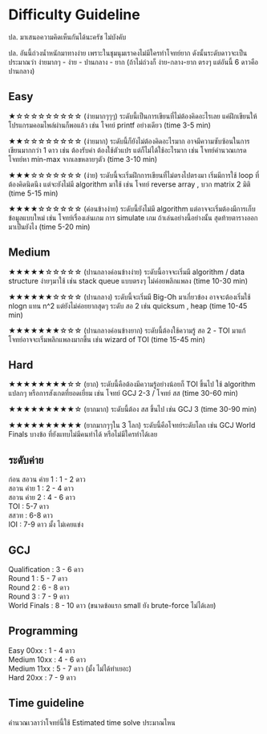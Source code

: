 Difficulty Guideline
====================
ปล. มาเสนอความคิดเห็นกันได้นะครัช ไม่บังคับ

ปล. อันนี้ถ่วงน้ำหนักมาทางง่าย เพราะในชุมนุมเราคงไม่มีใครทำโจทย์ยาก ดังนั้นระดับดาวจะเป็นประมาณว่า ง่ายมากๆ - ง่าย - ปานกลาง - ยาก (ถ้าไม่ถ่วงก็ ง่าย-กลาง-ยาก ตรงๆ แต่อันนี้ 6 ดาวคือปานกลาง)

Easy
-----
&#9733;&#9734;&#9734;&#9734;&#9734;&#9734;&#9734;&#9734;&#9734;&#9734; (ง่ายมากๆๆๆ) ระดับนี้เป็นการเขียนที่ไม่ต้องคิดอะไรเลย แค่ฝึกเขียนให้โปรแกรมคอมไพล์ผ่านก็พอแล้ว เช่น โจทย์ printf อย่างเดียว (time 3-5 min)

&#9733;&#9733;&#9734;&#9734;&#9734;&#9734;&#9734;&#9734;&#9734;&#9734; (ง่ายมาก) ระดับนี้ก็ยังไม่ต้องคิดอะไรมาก อาจมีความซับซ้อนในการเขียนมากกว่า 1 ดาว เช่น ต้องรับค่า ต้องใช้ตัวแปร แต่ก็ไม่ได้ใช้อะไรมาก เช่น โจทย์คำนวณเกรด โจทย์หา min-max จากเลขหลายๆตัว (time 3-10 min)

&#9733;&#9733;&#9733;&#9734;&#9734;&#9734;&#9734;&#9734;&#9734;&#9734; (ง่าย) ระดับนี้จะเริ่มฝึกการเขียนที่ไม่ตรงไปตรงมา เริ่มมีการใช้ loop ที่ต้องคิดนิดนึง แต่จะยังไม่มี algorithm มาใช้ เช่น โจทย์ reverse array , บวก matrix 2 มิติ (time 5-15 min)

&#9733;&#9733;&#9733;&#9733;&#9734;&#9734;&#9734;&#9734;&#9734;&#9734; (ค่อนข้างง่าย) ระดับนี้ยังไม่มี algorithm แต่อาจจะเริ่มต้องมีการเก็บข้อมูลแบบใหม่ เช่น โจทย์เรื่องเล่นเกม การ simulate เกม ถ้าเล่นอย่างนี้อย่างนั้น สุดท้ายตารางออกมาเป็นยังไง (time 5-20 min)

Medium
------
&#9733;&#9733;&#9733;&#9733;&#9733;&#9734;&#9734;&#9734;&#9734;&#9734; (ปานกลางค่อนข้างง่าย) ระดับนี้อาจจะเริ่มมี algorithm / data structure ง่ายๆมาใช้ เช่น stack queue แบบตรงๆ ไม่ค่อยพลิกแพลง (time 10-30 min)

&#9733;&#9733;&#9733;&#9733;&#9733;&#9733;&#9734;&#9734;&#9734;&#9734; (ปานกลาง) ระดับนี้จะเริ่มมี Big-Oh มาเกี่ยวข้อง อาจจะต้องเริ่มใช้ nlogn แทน n^2 แต่ยังไม่ค่อยยากสุดๆ ระดับ สอ 2 เช่น quicksum , heap (time 10-45 min)

&#9733;&#9733;&#9733;&#9733;&#9733;&#9733;&#9733;&#9734;&#9734;&#9734; (ปานกลางค่อนข้างยาก) ระดับนี้ต้องใช้ความรู้ สอ 2 - TOI มาแก้ โจทย์อาจจะเริ่มพลิกแพลงมากขึ้น เช่น wizard of TOI (time 15-45 min)

Hard
-------
&#9733;&#9733;&#9733;&#9733;&#9733;&#9733;&#9733;&#9733;&#9734;&#9734; (ยาก) ระดับนี้คือต้องมีความรู้อย่างน้อยก็ TOI ขึ้นไป ใช้ algorithm แปลกๆ หรือการสังเกตที่ยอดเยี่ยม เช่น โจทย์ GCJ 2-3 / โจทย์ สส (time 30-60 min)

&#9733;&#9733;&#9733;&#9733;&#9733;&#9733;&#9733;&#9733;&#9733;&#9734; (ยากมาก) ระดับนี้ต้อง สส ขึ้นไป เช่น GCJ 3 (time 30-90 min)

&#9733;&#9733;&#9733;&#9733;&#9733;&#9733;&#9733;&#9733;&#9733;&#9733; (ยากมากๆๆใน 3 โลก) ระดับนี้คือโจทย์ระดับโลก เช่น GCJ World Finals บางข้อ ที่ยังแทบไม่มีคนทำได้ หรือไม่มีใครทำได้เลย

ระดับค่าย
------
ก่อน สอวน ค่าย 1 : 1 - 2 ดาว <br>
สอวน ค่าย 1 : 2 - 4 ดาว<br>
สอวน ค่าย 2 : 4 - 6 ดาว<br>
TOI : 5-7 ดาว<br>
สสวท : 6-8 ดาว<br>
IOI : 7-9 ดาว มั้ง ไม่เคยแข่ง

GCJ
-----
Qualification : 3 - 6 ดาว<br>
Round 1 : 5 - 7 ดาว<br>
Round 2 : 6 - 8 ดาว<br>
Round 3 : 7 - 9 ดาว<br>
World Finals : 8 - 10 ดาว (ขนาดข้อแรก small ยัง brute-force ไม่ได้เลย)

Programming
-----------
Easy 00xx : 1 - 4 ดาว<br>
Medium 10xx : 4 - 6 ดาว<br>
Medium 11xx : 5 - 7 ดาว (มั้ง ไม่ได้ทำเยอะ)<br>
Hard 20xx : 7 - 9 ดาว

Time guideline
-------------
คำนวณเวลาว่าโจทย์นี้ใช้ Estimated time solve ประมาณไหน